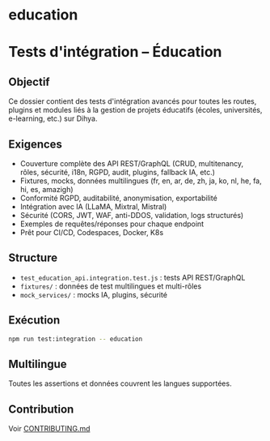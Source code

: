 # education

# Tests d'intégration – Éducation

## Objectif
Ce dossier contient des tests d'intégration avancés pour toutes les routes, plugins et modules liés à la gestion de projets éducatifs (écoles, universités, e-learning, etc.) sur Dihya.

## Exigences
- Couverture complète des API REST/GraphQL (CRUD, multitenancy, rôles, sécurité, i18n, RGPD, audit, plugins, fallback IA, etc.)
- Fixtures, mocks, données multilingues (fr, en, ar, de, zh, ja, ko, nl, he, fa, hi, es, amazigh)
- Conformité RGPD, auditabilité, anonymisation, exportabilité
- Intégration avec IA (LLaMA, Mixtral, Mistral)
- Sécurité (CORS, JWT, WAF, anti-DDOS, validation, logs structurés)
- Exemples de requêtes/réponses pour chaque endpoint
- Prêt pour CI/CD, Codespaces, Docker, K8s

## Structure
- `test_education_api.integration.test.js` : tests API REST/GraphQL
- `fixtures/` : données de test multilingues et multi-rôles
- `mock_services/` : mocks IA, plugins, sécurité

## Exécution
```bash
npm run test:integration -- education
```

## Multilingue
Toutes les assertions et données couvrent les langues supportées.

## Contribution
Voir [CONTRIBUTING.md](../../../CONTRIBUTING.md)

